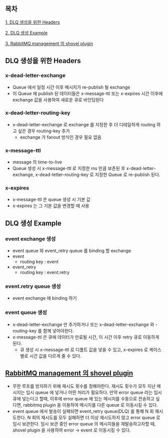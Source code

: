 ## 목차

[1. DLQ 생성을 위한 Headers](#DLQ-생성을-위한-Headers)

[2. DLQ 생성 Example](#DLQ-생성-Example)

[3. RabbitMQ management 의 shovel plugin](#RabbitMQ-management-의-shovel-plugin)


## DLQ 생성을 위한 Headers

### x-dead-letter-exchange

* Queue 에서 일정 시간 이후 메시지가 re-publish 될 exchange
* 이 Queue 에 publish 된 데이터들은 x-message-ttl 또는 x-expires 시간 이후에 exchange 값을 사용하여 새로운 큐로 바인딩된다

### x-dead-letter-routing-key

* x-dead-letter-exchange 로 exchange 를 지정한 후 더 디테일하게 routing 하고 싶은 경우 routing-key 추가
  * exchange 가 fanout 방식인 경우 필요 없음

### x-message-ttl

* message 의 time-to-live
* Queue 생성 시 x-message-ttl 로 지정한 ms 만큼 보존된 후 x-dead-letter-exchange, x-dead-letter-routing-key 로 지정한 Queue 로 re-publish 된다.

### x-expires

* x-message-ttl 은 queue 생성 시 기본 값
* x-expires 는 그 기본 값을 변경할 때 사용

## DLQ 생성 Example

### event exchange 생성

* event queue 와 event_retry queue 를 binding 할 exchange
* event
  * routing key : event
* event_retry
  * routing key : event.retry

### event.retry queue 생성

* event exchange 에 binding 하기

### event queue 생성

* x-dead-letter-exchange 만 추가하거나 또는 x-dead-letter-exchange 와 -routing-key 를 함께 넣어야한다.
* x-message-ttl 은 큐에 데이터가 만료될 시간, 이 시간 이후 retry 큐로 이동하게 된다.
  * 큐 생성 시 x-message-ttl 로 디폴트 값을 넣을 수 있고, x-expires 로 케이스별로 시간 값을 다르게 줄 수 있다.
  
## [RabbitMQ management 의 shovel plugin](https://www.rabbitmq.com/shovel.html)

* 무한 루프를 방지하기 위해 재시도 횟수를 정해야한다. 재시도 횟수가 모두 지난 메시지는 임시 queue 에 넣거나 어떤 처리가 필요하다. 만약 error queue 라는 임시 큐에 넣는다고 할때, 이후에 error queue 에 있는 메시지를 수동으로 전송하고 싶다면, rabbitmq plugin 을 이용하여 메시지를 다른 queue 로 이동시킬 수 있다.
* event queue 에서 발송이 실패되면 event_retry queue(DLQ) 를 통해 N 회 재시도한다. N 회의 재시도를 모두 실패하면 더 이상 재시도하지 않고 error queue 로 임시 보관한다. 임시 보관 중인 error queue 의 메시지들을 재발송하고자할 때, shovel plugin 을 사용하여 error → event 로 이동시킬 수 있다.

